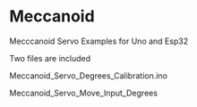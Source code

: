 # Meccanoid
Mecccanoid Servo Examples for Uno and Esp32


Two files are included 

Meccanoid_Servo_Degrees_Calibration.ino  




Meccanoid_Servo_Move_Input_Degrees

